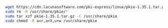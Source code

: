 ﻿```sh
wget https://cdn.lacunasoftware.com/pki-express/linux/pkie-1.35.1.tar.gz
sudo rm -R /usr/share/pkie/*
sudo tar xzf pkie-1.35.1.tar.gz -C /usr/share/pkie
sudo chmod -R a=r,a+X,u+w /usr/share/pkie
```

